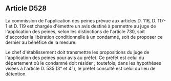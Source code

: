 Article D528
----
La commission de l'application des peines prévue aux articles D. 116, D. 117-1
et D. 119 est chargée d'émettre un avis destiné à permettre au juge de
l'application des peines, selon les distinctions de l'article 730, soit
d'accorder la libération conditionnelle à un condamné, soit de proposer ce
dernier au bénéfice de la mesure.

Le chef d'établissement doit transmettre les propositions du juge de
l'application des peines pour avis au préfet. Ce préfet est celui du département
où le condamné doit résider ; toutefois, dans les hypothèses visées à l'article
D. 535 (3° et 4°), le préfet consulté est celui du lieu de détention.
